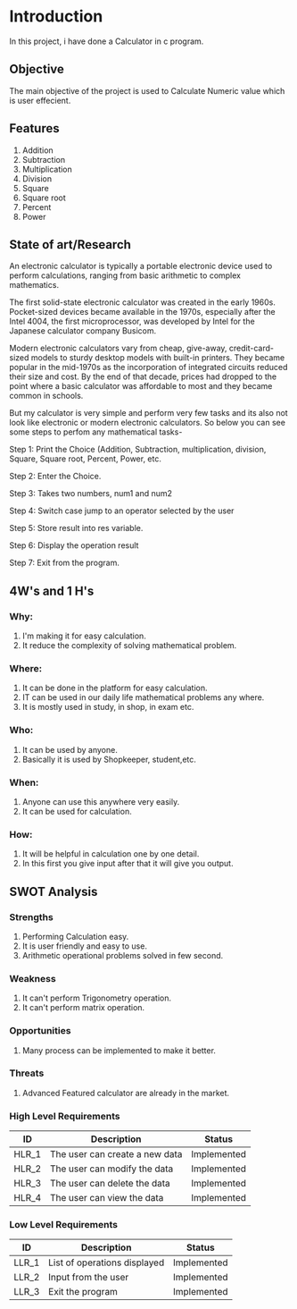 # Introduction

   In this project, i have done a Calculator in c program.

## Objective

   The main objective of the project is used to Calculate Numeric value which is user effecient.
   
## Features

1.	Addition
2.	Subtraction
3.	Multiplication
4.	Division
5.	Square
6.	Square root
7.	Percent
8.	Power

## State of art/Research
An electronic calculator is typically a portable electronic device used to perform calculations, ranging from basic arithmetic to complex mathematics.

The first solid-state electronic calculator was created in the early 1960s. Pocket-sized devices became available in the 1970s, especially after the Intel 4004, the first microprocessor, was developed by Intel for the Japanese calculator company Busicom.

Modern electronic calculators vary from cheap, give-away, credit-card-sized models to sturdy desktop models with built-in printers. They became popular in the mid-1970s as the incorporation of integrated circuits reduced their size and cost. By the end of that decade, prices had dropped to the point where a basic calculator was affordable to most and they became common in schools.

But my calculator is very simple and perform very few tasks and its also not look like electronic or modern electronic calculators. So below you can see some steps to perfom any mathematical tasks-

Step 1: Print the Choice (Addition, Subtraction, multiplication, division, Square, Square root, Percent, Power, etc.

Step 2: Enter the Choice.

Step 3: Takes two numbers, num1 and num2

Step 4: Switch case jump to an operator selected by the user

Step 5: Store result into res variable.

Step 6: Display the operation result

Step 7: Exit from the program.

## 4W's and 1 H's

### Why:
1.	I'm making it for easy calculation.
2.	It reduce the complexity of solving mathematical problem.

### Where:
1.	It can be done in the platform for easy calculation.
2.	IT can be used in our daily life mathematical problems any where.
3.	It is mostly used in study, in shop, in exam etc.

### Who:
1.	It can be used by anyone.
2.	Basically it is used by Shopkeeper, student,etc.

### When:
1.	Anyone can use this anywhere very easily.
2.	It can be used for calculation.

### How:
1.	It will be helpful in calculation one by one detail.
2.	In this first you give input after that it will give you output.

## SWOT Analysis

### Strengths
1.	Performing Calculation easy.
2.	It is user friendly and easy to use.
3.	Arithmetic operational problems solved in few second.

### Weakness
1.	It can't perform Trigonometry operation.
2.	It can't perform matrix operation.

### Opportunities
1.	Many process can be implemented to make it better.

### Threats
1.	Advanced Featured calculator are already in the market.

### High Level Requirements
|   ID  | Description                    | Status      |
|-------|--------------------------------|-------------|
| HLR_1 | The user can create a new data | Implemented |
| HLR_2 | The user can modify the data   | Implemented |
| HLR_3 | The user can delete the data   | Implemented |
| HLR_4 | The user can view the data	  | Implemented |


### Low Level Requirements
|  ID   | Description                    | Status      |
|-------|--------------------------------|-------------|
| LLR_1 | List of operations displayed   | Implemented |
| LLR_2 | Input from the user	           | Implemented |
| LLR_3 | Exit the program               | Implemented |  



